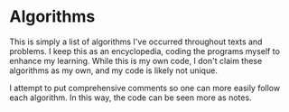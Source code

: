 # Algorithms
This is simply a list of algorithms I've occurred throughout texts and problems. I keep this as an encyclopedia, coding the programs myself to enhance my learning. While this is my own code, I don't claim these algorithms as my own, and my code is likely not unique.

I attempt to put comprehensive comments so one can more easily follow each algorithm. In this way, the code can be seen more as notes.
